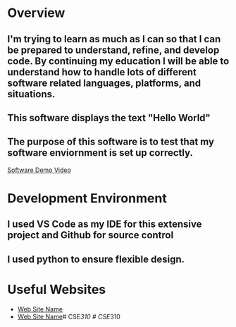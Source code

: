 # Overview

## I'm trying to learn as much as I can so that I can be prepared to understand, refine, and develop code. By continuing my education I will be able to understand how to handle lots of different software related languages, platforms, and situations.

## This software displays the text "Hello World"


## The purpose of this software is to test that my software enviornment is set up correctly.

[Software Demo Video](http://youtube.link.goes.here)

# Development Environment

## I used VS Code as my IDE for this extensive project and Github for source control

## I used python to ensure flexible design.
# Useful Websites

* [Web Site Name](http://url.link.goes.here)
* [Web Site Name](http://url.link.goes.here)#   C S E _ 3 1 0 
 
 #   C S E _ 3 1 0 
 
 